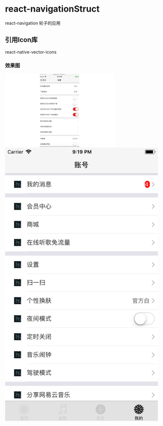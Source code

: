# react-navigationStruct
react-navigation 轮子的应用

## 引用Icon库
react-native-vector-icons

### 效果图
![image](https://github.com/markdashi/react-navigationStruct/blob/master/Images/ios.gif?width=300&height=300)
![image](https://github.com/markdashi/react-navigationStruct/blob/master/Images/account.png?raw=true)

